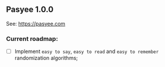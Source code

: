 ## Pasyee 1.0.0

See: https://pasyee.com

### Current roadmap:
- [ ] Implement `easy to say`, `easy to read` and `easy to remember` randomization algorithms;